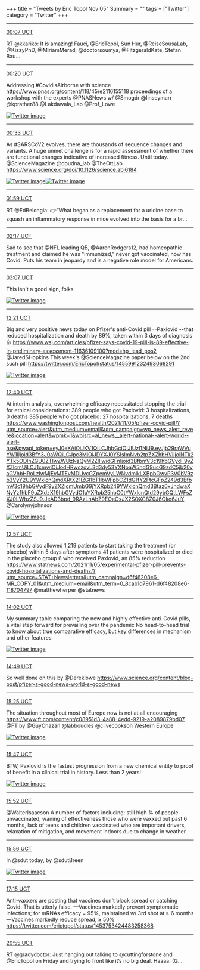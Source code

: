 +++
title = "Tweets by Eric Topol Nov 05"
Summary = ""
tags = ["Twitter"]
category = "Twitter"
+++


---

<a href="https://twitter.com/erictopol/status/1456412785764487171" target="_blank" rel="noreferer">00:07 UCT</a>

RT @kkariko: It is amazing! Fauci, @EricTopol, Sun Hur, @ReiseSousaLab, @KizzyPhD, @MiriamMerad, @doctorsoumya, @FitzgeraldKate, Stefan Bau…



---

<a href="https://twitter.com/erictopol/status/1456416187370278915" target="_blank" rel="noreferer">00:20 UCT</a>

Addressing #CovidisAirborne with science
https://www.pnas.org/content/118/45/e2116155118
proceedings of a workshop with the experts  @PNASNews w/ @Smogdr @linseymarr @kprather88 @Lakdawala_Lab @Prof_Lowe 

<a href="FDY5zVbUUAALRA3.jpg"  ><img src="FDY5zVbUUAALRA3.jpg" alt="Twitter image" ></img></a>

---

<a href="https://twitter.com/erictopol/status/1456419311069794305" target="_blank" rel="noreferer">00:33 UCT</a>

As #SARSCoV2 evolves, there are thousands of sequence changes and variants. A huge unmet challenge is for a rapid assessment of whether there are functional changes indicative of increased fitness.
Until today. @ScienceMagazine @doudna_lab @TheOttLab 
https://www.science.org/doi/10.1126/science.abl6184 

<a href="FDY8vBDVkBYMQcU.jpg"  ><img src="FDY8vBDVkBYMQcU.jpg" alt="Twitter image" ></img></a><a href="FDY8xLlVkAc_t2r.jpg"  ><img src="FDY8xLlVkAc_t2r.jpg" alt="Twitter image" ></img></a>

---

<a href="https://twitter.com/erictopol/status/1456441053364428803" target="_blank" rel="noreferer">01:59 UCT</a>

RT @EdBelongia: 👉”What began as a replacement for a uridine base to squash an inflammatory response in mice evolved into the basis for a br…



---

<a href="https://twitter.com/erictopol/status/1456445536328830982" target="_blank" rel="noreferer">02:17 UCT</a>

Sad to see that @NFL leading QB, @AaronRodgers12, had homeopathic treatment and claimed he was "immunized," never got vaccinated, now has Covid. Puts his team in jeopardy and is a negative role model for Americans.



---

<a href="https://twitter.com/erictopol/status/1456458156469407747" target="_blank" rel="noreferer">03:07 UCT</a>

This isn't a good sign, folks 

<a href="FDZg6KCVcAM-TDS.jpg"  ><img src="FDZg6KCVcAM-TDS.jpg" alt="Twitter image" ></img></a>

---

<a href="https://twitter.com/erictopol/status/1456597579169361923" target="_blank" rel="noreferer">12:21 UCT</a>

Big and very positive news today on Pfizer's anti-Covid pill --Paxlovid --that reduced hospitalization and death by 89%, taken within 3 days of diagnosis👍
https://www.wsj.com/articles/pfizer-says-covid-19-pill-is-89-effective-in-preliminary-assessment-11636109100?mod=hp_lead_pos2 @JaredSHopkins 
This week's @ScienceMagazine paper below on the 2nd such pill  https://twitter.com/EricTopol/status/1455991232493068291

<a href="FDbeXRXVIAc38or.jpg"  ><img src="FDbeXRXVIAc38or.jpg" alt="Twitter image" ></img></a>

---

<a href="https://twitter.com/erictopol/status/1456602339779829767" target="_blank" rel="noreferer">12:40 UCT</a>

At interim analysis, overwhelming efficacy necessitated stopping the trial for ethical considerations:
389 people who got Paxlovid: 3 hospitalizations, 0 deaths
385 people who got placebo: 27 hospitalizations, 7 deaths
https://www.washingtonpost.com/health/2021/11/05/pfizer-covid-pill/?utm_source=alert&utm_medium=email&utm_campaign=wp_news_alert_revere&location=alert&wpmk=1&wpisrc=al_news__alert-national--alert-world--alert-hse&pwapi_token=eyJ0eXAiOiJKV1QiLCJhbGciOiJIUzI1NiJ9.eyJjb29raWVuYW1lIjoid3BfY3J0aWQiLCJpc3MiOiJDYXJ0YSIsImNvb2tpZXZhbHVlIjoiNTk2YTk5ODlhZGU0ZTIwZWUzNzQyM2ZlIiwidGFnIjoid3BfbmV3c19hbGVydF9yZXZlcmUiLCJ1cmwiOiJodHRwczovL3d3dy53YXNoaW5ndG9ucG9zdC5jb20vaGVhbHRoLzIwMjEvMTEvMDUvcGZpemVyLWNvdmlkLXBpbGwvP3V0bV9zb3VyY2U9YWxlcnQmdXRtX21lZGl1bT1lbWFpbCZ1dG1fY2FtcGFpZ249d3BfbmV3c19hbGVydF9yZXZlcmUmbG9jYXRpb249YWxlcnQmd3Btaz0xJndwaXNyYz1hbF9uZXdzX19hbGVydC1uYXRpb25hbC0tYWxlcnQtd29ybGQtLWFsZXJ0LWhzZSJ9.JeAD3bpd_9RAzLhAbZ9EOeOxJX2SOXC8Z0J6Oko6JuY @Carolynyjohnson 

<a href="FDbjQywUYAkJylC.jpg"  ><img src="FDbjQywUYAkJylC.jpg" alt="Twitter image" ></img></a>

---

<a href="https://twitter.com/erictopol/status/1456606621430206467" target="_blank" rel="noreferer">12:57 UCT</a>

The study also allowed 1,219 patients to start taking the treatment (or placebo) within 5 days after symptoms
41 patients were hospitalized or died in the placebo group 
6 who received Paxlovid, an 85% reduction
https://www.statnews.com/2021/11/05/experimental-pfizer-pill-prevents-covid-hospitalizations-and-deaths/?utm_source=STAT+Newsletters&utm_campaign=d6f48208e6-MR_COPY_01&utm_medium=email&utm_term=0_8cab1d7961-d6f48208e6-118704797 @matthewherper @statnews



---

<a href="https://twitter.com/erictopol/status/1456622941647478796" target="_blank" rel="noreferer">14:02 UCT</a>

My summary table comparing the new and highly effective anti-Covid pills, a vital step forward for prevailing over the pandemic
No head-to-head trial to know about true comparative efficacy, but key differences in mechanism and other features 

<a href="FDb2NdsVUAYVA7h.png"  ><img src="FDb2NdsVUAYVA7h.png" alt="Twitter image" ></img></a>

---

<a href="https://twitter.com/erictopol/status/1456634688559140865" target="_blank" rel="noreferer">14:49 UCT</a>

So well done on this by @Dereklowe 
 https://www.science.org/content/blog-post/pfizer-s-good-news-world-s-good-news



---

<a href="https://twitter.com/erictopol/status/1456643800307097606" target="_blank" rel="noreferer">15:25 UCT</a>

The situation throughout most of Europe now is not at all encouraging
https://www.ft.com/content/c08951d3-4a88-4edd-9219-a2089879bd07 @FT by @GuyChazan @labboudles @clivecookson 
Western Europe 

<a href="FDcI1HTUYAQ9172.jpg"  ><img src="FDcI1HTUYAQ9172.jpg" alt="Twitter image" ></img></a>

---

<a href="https://twitter.com/erictopol/status/1456649488148221953" target="_blank" rel="noreferer">15:47 UCT</a>

BTW, Paxlovid is the fastest progression from a new chemical entity to proof of benefit in a clinical trial in history. Less than 2 years! 

<a href="FDcO3flVQAQB1s8.png"  ><img src="FDcO3flVQAQB1s8.png" alt="Twitter image" ></img></a>

---

<a href="https://twitter.com/erictopol/status/1456650644740198401" target="_blank" rel="noreferer">15:52 UCT</a>

@WalterIsaacson A number of factors including: still high % of people unvaccinated, waning of effectiveness those who were vaxxed but past 6 months, lack of teens and children vaccinated who are important drivers, relaxation of mitigation, and movement indoors due to change in weather



---

<a href="https://twitter.com/erictopol/status/1456651654925668354" target="_blank" rel="noreferer">15:56 UCT</a>

In @sdut today, by @sdutBreen 

<a href="FDcQs_dVIAA2h96.jpg"  ><img src="FDcQs_dVIAA2h96.jpg" alt="Twitter image" ></img></a>

---

<a href="https://twitter.com/erictopol/status/1456671461825908738" target="_blank" rel="noreferer">17:15 UCT</a>

Anti-vaxxers are posting that vaccines don't block spread or catching Covid. That is utterly false.
—Vaccines markedly prevent symptomatic infections; for mRNAs efficacy = 95%, maintained w/ 3rd shot at ≥ 6 months
—Vaccines markedly reduce spread, ≥ 50% https://twitter.com/erictopol/status/1453753424483258368



---

<a href="https://twitter.com/erictopol/status/1456726883165360130" target="_blank" rel="noreferer">20:55 UCT</a>

RT @gradydoctor: Just hanging out talking to @cuttingforstone and @EricTopol on Friday and trying to front like it’s no big deal. Haaaa. (G…

